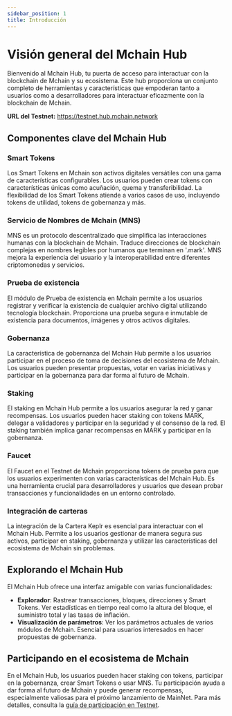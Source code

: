 ```yaml
---
sidebar_position: 1
title: Introducción
---
```


# Visión general del Mchain Hub

Bienvenido al Mchain Hub, tu puerta de acceso para interactuar con la blockchain de Mchain y su ecosistema. Este hub proporciona un conjunto completo de herramientas y características que empoderan tanto a usuarios como a desarrolladores para interactuar eficazmente con la blockchain de Mchain.

**URL del Testnet:** https://testnet.hub.mchain.network

## Componentes clave del Mchain Hub

### Smart Tokens
Los Smart Tokens en Mchain son activos digitales versátiles con una gama de características configurables. Los usuarios pueden crear tokens con características únicas como acuñación, quema y transferibilidad. La flexibilidad de los Smart Tokens atiende a varios casos de uso, incluyendo tokens de utilidad, tokens de gobernanza y más.

### Servicio de Nombres de Mchain (MNS)
MNS es un protocolo descentralizado que simplifica las interacciones humanas con la blockchain de Mchain. Traduce direcciones de blockchain complejas en nombres legibles por humanos que terminan en '.mark'. MNS mejora la experiencia del usuario y la interoperabilidad entre diferentes criptomonedas y servicios.

### Prueba de existencia
El módulo de Prueba de existencia en Mchain permite a los usuarios registrar y verificar la existencia de cualquier archivo digital utilizando tecnología blockchain. Proporciona una prueba segura e inmutable de existencia para documentos, imágenes y otros activos digitales.

### Gobernanza
La característica de gobernanza del Mchain Hub permite a los usuarios participar en el proceso de toma de decisiones del ecosistema de Mchain. Los usuarios pueden presentar propuestas, votar en varias iniciativas y participar en la gobernanza para dar forma al futuro de Mchain.

### Staking
El staking en Mchain Hub permite a los usuarios asegurar la red y ganar recompensas. Los usuarios pueden hacer staking con tokens MARK, delegar a validadores y participar en la seguridad y el consenso de la red. El staking también implica ganar recompensas en MARK y participar en la gobernanza.

### Faucet
El Faucet en el Testnet de Mchain proporciona tokens de prueba para que los usuarios experimenten con varias características del Mchain Hub. Es una herramienta crucial para desarrolladores y usuarios que desean probar transacciones y funcionalidades en un entorno controlado.

### Integración de carteras
La integración de la Cartera Keplr es esencial para interactuar con el Mchain Hub. Permite a los usuarios gestionar de manera segura sus activos, participar en staking, gobernanza y utilizar las características del ecosistema de Mchain sin problemas.

## Explorando el Mchain Hub
El Mchain Hub ofrece una interfaz amigable con varias funcionalidades:

- **Explorador**: Rastrear transacciones, bloques, direcciones y Smart Tokens. Ver estadísticas en tiempo real como la altura del bloque, el suministro total y las tasas de inflación.
- **Visualización de parámetros**: Ver los parámetros actuales de varios módulos de Mchain. Esencial para usuarios interesados en hacer propuestas de gobernanza.

## Participando en el ecosistema de Mchain
En el Mchain Hub, los usuarios pueden hacer staking con tokens, participar en la gobernanza, crear Smart Tokens o usar MNS. Tu participación ayuda a dar forma al futuro de Mchain y puede generar recompensas, especialmente valiosas para el próximo lanzamiento de MainNet. Para más detalles, consulta la [guía de participación en Testnet](/docs/learn/participate).